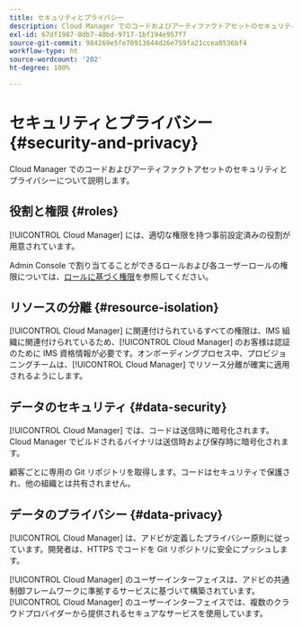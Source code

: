 ```yaml
---
title: セキュリティとプライバシー
description: Cloud Manager でのコードおよびアーティファクトアセットのセキュリティとプライバシーについて説明します。
exl-id: 67df1987-8db7-40bd-9717-1bf194e957f7
source-git-commit: 984269e5fe70913644d26e759fa21ccea0536bf4
workflow-type: ht
source-wordcount: '202'
ht-degree: 100%

---
```



# セキュリティとプライバシー {#security-and-privacy}

Cloud Manager でのコードおよびアーティファクトアセットのセキュリティとプライバシーについて説明します。

## 役割と権限 {#roles}

[!UICONTROL Cloud Manager] には、適切な権限を持つ事前設定済みの役割が用意されています。

Admin Console で割り当てることができるロールおよび各ユーザーロールの権限については、[ロールに基づく権限](/help/requirements/role-based-permissions.md)を参照してください。

## リソースの分離 {#resource-isolation}

[!UICONTROL Cloud Manager] に関連付けられているすべての権限は、IMS 組織に関連付けられているため、[!UICONTROL Cloud Manager] のお客様は認証のために IMS 資格情報が必要です。オンボーディングプロセス中、プロビジョニングチームは、[!UICONTROL Cloud Manager] でリソース分離が確実に適用されるようにします。

## データのセキュリティ {#data-security}

[!UICONTROL Cloud Manager] では、コードは送信時に暗号化されます。Cloud Manager でビルドされるバイナリは送信時および保存時に暗号化されます。

顧客ごとに専用の Git リポジトリを取得します。コードはセキュリティで保護され、他の組織とは共有されません。

## データのプライバシー {#data-privacy}

[!UICONTROL Cloud Manager] は、アドビが定義したプライバシー原則に従っています。開発者は、HTTPS でコードを Git リポジトリに安全にプッシュします。

[!UICONTROL Cloud Manager] のユーザーインターフェイスは、アドビの共通制御フレームワークに準拠するサービスに基づいて構築されています。[!UICONTROL Cloud Manager] のユーザーインターフェイスでは、複数のクラウドプロバイダーから提供されるセキュアなサービスを使用しています。
